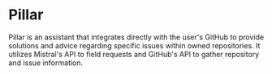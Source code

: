 # Pillar

Pillar is an assistant that integrates directly with the user's GitHub to provide solutions and advice regarding specific issues within owned repositories.
It utilizes Mistral's API to field requests and GitHub's API to gather repository and issue information.
